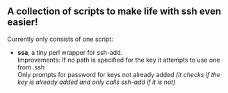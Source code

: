 ## A collection of scripts to make life with ssh even easier!

Currently only consists of one script:

* **ssa**, a tiny perl wrapper for ssh-add. <br />Improvements: If no path is specified for the key it attempts to use one from .ssh<br />Only prompts for password for keys not already added *(it checks if the key is already added and only calls ssh-add if it is not)*
